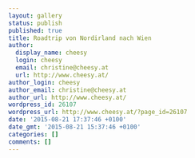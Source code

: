 ```yaml
---
layout: gallery
status: publish
published: true
title: Roadtrip von Nordirland nach Wien
author:
  display_name: cheesy
  login: cheesy
  email: christine@cheesy.at
  url: http://www.cheesy.at/
author_login: cheesy
author_email: christine@cheesy.at
author_url: http://www.cheesy.at/
wordpress_id: 26107
wordpress_url: http://www.cheesy.at/?page_id=26107
date: '2015-08-21 17:37:46 +0100'
date_gmt: '2015-08-21 15:37:46 +0100'
categories: []
comments: []
---
```

